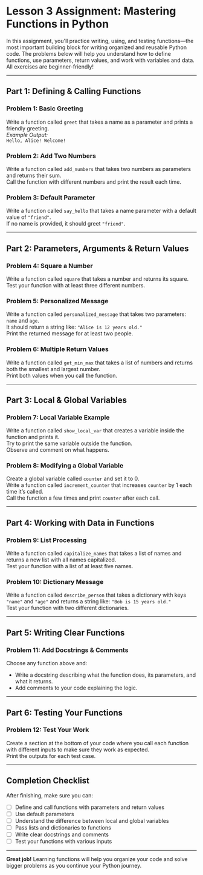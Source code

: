 # Lesson 3 Assignment: Mastering Functions in Python

In this assignment, you'll practice writing, using, and testing functions—the most important building block for writing organized and reusable Python code. The problems below will help you understand how to define functions, use parameters, return values, and work with variables and data. All exercises are beginner-friendly!

---

## Part 1: Defining & Calling Functions

### Problem 1: Basic Greeting
Write a function called `greet` that takes a name as a parameter and prints a friendly greeting.  
*Example Output:*  
`Hello, Alice! Welcome!`

### Problem 2: Add Two Numbers
Write a function called `add_numbers` that takes two numbers as parameters and returns their sum.  
Call the function with different numbers and print the result each time.

### Problem 3: Default Parameter
Write a function called `say_hello` that takes a name parameter with a default value of `"friend"`.  
If no name is provided, it should greet `"friend"`.

---

## Part 2: Parameters, Arguments & Return Values

### Problem 4: Square a Number
Write a function called `square` that takes a number and returns its square.  
Test your function with at least three different numbers.

### Problem 5: Personalized Message
Write a function called `personalized_message` that takes two parameters: `name` and `age`.  
It should return a string like: `"Alice is 12 years old."`  
Print the returned message for at least two people.

### Problem 6: Multiple Return Values
Write a function called `get_min_max` that takes a list of numbers and returns both the smallest and largest number.  
Print both values when you call the function.

---

## Part 3: Local & Global Variables

### Problem 7: Local Variable Example
Write a function called `show_local_var` that creates a variable inside the function and prints it.  
Try to print the same variable outside the function.  
Observe and comment on what happens.

### Problem 8: Modifying a Global Variable
Create a global variable called `counter` and set it to 0.  
Write a function called `increment_counter` that increases `counter` by 1 each time it’s called.  
Call the function a few times and print `counter` after each call.

---

## Part 4: Working with Data in Functions

### Problem 9: List Processing
Write a function called `capitalize_names` that takes a list of names and returns a new list with all names capitalized.  
Test your function with a list of at least five names.

### Problem 10: Dictionary Message
Write a function called `describe_person` that takes a dictionary with keys `"name"` and `"age"` and returns a string like: `"Bob is 15 years old."`  
Test your function with two different dictionaries.

---

## Part 5: Writing Clear Functions

### Problem 11: Add Docstrings & Comments
Choose any function above and:
- Write a docstring describing what the function does, its parameters, and what it returns.
- Add comments to your code explaining the logic.

---

## Part 6: Testing Your Functions

### Problem 12: Test Your Work
Create a section at the bottom of your code where you call each function with different inputs to make sure they work as expected.  
Print the outputs for each test case.

---

## Completion Checklist

After finishing, make sure you can:
- [ ] Define and call functions with parameters and return values
- [ ] Use default parameters
- [ ] Understand the difference between local and global variables
- [ ] Pass lists and dictionaries to functions
- [ ] Write clear docstrings and comments
- [ ] Test your functions with various inputs

---

**Great job!** Learning functions will help you organize your code and solve bigger problems as you continue your Python journey.

